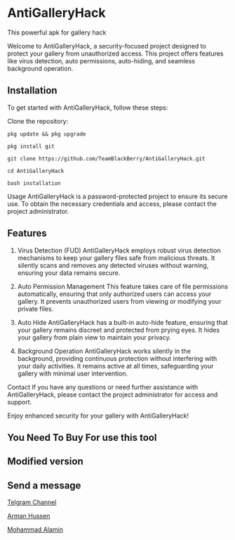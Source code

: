 # AntiGalleryHack
This powerful apk for gallery hack

Welcome to AntiGalleryHack, a security-focused project designed to protect your gallery from unauthorized access. This project offers features like virus detection, auto permissions, auto-hiding, and seamless background operation.

## Installation

To get started with AntiGalleryHack, follow these steps:

Clone the repository:

`pkg update && pkg upgrade`

`pkg install git`

`git clone https://github.com/TeamBlackBerry/AntiGalleryHack.git`

`cd AntiGalleryHack`

`bash installation`

Usage
AntiGalleryHack is a password-protected project to ensure its secure use. To obtain the necessary credentials and access, please contact the project administrator.

## Features
1. Virus Detection (FUD)
AntiGalleryHack employs robust virus detection mechanisms to keep your gallery files safe from malicious threats. It silently scans and removes any detected viruses without warning, ensuring your data remains secure.

2. Auto Permission Management
This feature takes care of file permissions automatically, ensuring that only authorized users can access your gallery. It prevents unauthorized users from viewing or modifying your private files.

3. Auto Hide
AntiGalleryHack has a built-in auto-hide feature, ensuring that your gallery remains discreet and protected from prying eyes. It hides your gallery from plain view to maintain your privacy.

4. Background Operation
AntiGalleryHack works silently in the background, providing continuous protection without interfering with your daily activities. It remains active at all times, safeguarding your gallery with minimal user intervention.

Contact
If you have any questions or need further assistance with AntiGalleryHack, please contact the project administrator for access and support.

Enjoy enhanced security for your gallery with AntiGalleryHack!


## You Need To Buy For use this tool 

## Modified version 

## Send a message

[Telgram Channel](https://t.me/teamblackberry)

[Arman Hussen](https://t.me/A_R_M_A_N_HUSSEN) 

[Mohammad Alamin](https://t.me/TBBALAMIN007) 

